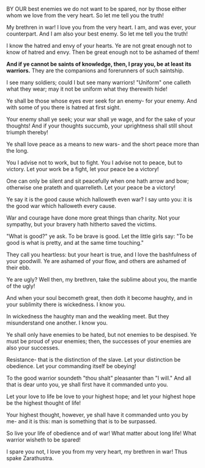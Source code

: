 BY OUR best enemies we do not want to be spared, nor by those either whom we love from the very heart. So let me tell you the truth!

My brethren in war! I love you from the very heart. I am, and was ever, your counterpart. And I am also your best enemy. So let me tell you the truth!

I know the hatred and envy of your hearts. Ye are not great enough not to know of hatred and envy. Then be great enough not to be ashamed of them!

**And if ye cannot be saints of knowledge, then, I pray you, be at least its warriors.** They are the companions and forerunners of such saintship.

I see many soldiers; could I but see many warriors! "Uniform" one calleth what they wear; may it not be uniform what they therewith hide!

Ye shall be those whose eyes ever seek for an enemy- for your enemy. And with some of you there is hatred at first sight.

Your enemy shall ye seek; your war shall ye wage, and for the sake of your thoughts! And if your thoughts succumb, your uprightness shall still shout triumph thereby!

Ye shall love peace as a means to new wars- and the short peace more than the long.

You I advise not to work, but to fight. You I advise not to peace, but to victory. Let your work be a fight, let your peace be a victory!

One can only be silent and sit peacefully when one hath arrow and bow; otherwise one prateth and quarrelleth. Let your peace be a victory!

Ye say it is the good cause which halloweth even war? I say unto you: it is the good war which halloweth every cause.

War and courage have done more great things than charity. Not your sympathy, but your bravery hath hitherto saved the victims.

"What is good?" ye ask. To be brave is good. Let the little girls say: "To be good is what is pretty, and at the same time touching."

They call you heartless: but your heart is true, and I love the bashfulness of your goodwill. Ye are ashamed of your flow, and others are ashamed of their ebb.

Ye are ugly? Well then, my brethren, take the sublime about you, the mantle of the ugly!

And when your soul becometh great, then doth it become haughty, and in your sublimity there is wickedness. I know you.

In wickedness the haughty man and the weakling meet. But they misunderstand one another. I know you.

Ye shall only have enemies to be hated, but not enemies to be despised. Ye must be proud of your enemies; then, the successes of your enemies are also your successes.

Resistance- that is the distinction of the slave. Let your distinction be obedience. Let your commanding itself be obeying!

To the good warrior soundeth "thou shalt" pleasanter than "I will." And all that is dear unto you, ye shall first have it commanded unto you.

Let your love to life be love to your highest hope; and let your highest hope be the highest thought of life!

Your highest thought, however, ye shall have it commanded unto you by me- and it is this: man is something that is to be surpassed.

So live your life of obedience and of war! What matter about long life! What warrior wisheth to be spared!

I spare you not, I love you from my very heart, my brethren in war! Thus spake Zarathustra.
